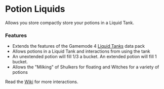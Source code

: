 # Potion Liquids<!--$headerTitle--><!--$pmc:delete-->

Allows you store compactly store your potions in a Liquid Tank.<!--$pmc:headerSize-->

### Features
- Extends the features of the Gamemode 4 [Liquid Tanks]($dynamicLink:gm4_liquid_tanks) data pack
- Allows potions in a Liquid Tank and interactions from using the tank
- An unextended potion will fill 1/3 a bucket. An extended potion will fill 1 bucket.
- Allows the "Milking" of Shulkers for floating and Witches for a variety of potions

Read the [Wiki](https://wiki.gm4.co/Liquid_Tanks/Potion_Liquids) for more interactions.
